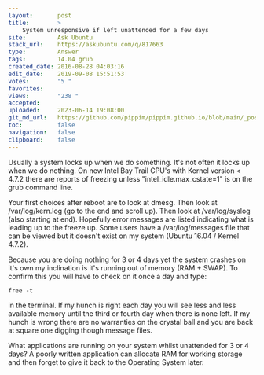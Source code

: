 ```yaml
---
layout:       post
title:        >
    System unresponsive if left unattended for a few days
site:         Ask Ubuntu
stack_url:    https://askubuntu.com/q/817663
type:         Answer
tags:         14.04 grub
created_date: 2016-08-28 04:03:16
edit_date:    2019-09-08 15:51:53
votes:        "5 "
favorites:    
views:        "238 "
accepted:     
uploaded:     2023-06-14 19:08:00
git_md_url:   https://github.com/pippim/pippim.github.io/blob/main/_posts/2016/2016-08-28-System-unresponsive-if-left-unattended-for-a-few-days.md
toc:          false
navigation:   false
clipboard:    false
---
```


Usually a system locks up when we do something. It's not often it locks up when we do nothing. On new Intel Bay Trail CPU's with Kernel version < 4.7.2 there are reports of freezing unless "intel_idle.max_cstate=1" is on the grub command line.

Your first choices after reboot are to look at dmesg. Then look at /var/log/kern.log (go to the end and scroll up). Then look at /var/log/syslog (also starting at end). Hopefully error messages are listed indicating what is leading up to the freeze up. Some users have a /var/log/messages file that can be viewed but it doesn't exist on my system (Ubuntu 16.04 / Kernel 4.7.2).

Because you are doing nothing for 3 or 4 days yet the system crashes on it's own my inclination is it's running out of memory (RAM + SWAP). To confirm this you will have to check on it once a day and type:

``` 
free -t
```

in the terminal. If my hunch is right each day you will see less and less available memory until the third or fourth day when there is none left. If my hunch is wrong there are no warranties on the crystal ball and you are back at square one digging though message files.

What applications are running on your system whilst unattended for 3 or 4 days? A poorly written application can allocate RAM for working storage and then forget to give it back to the Operating System later.
